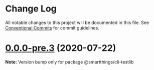 # Change Log

All notable changes to this project will be documented in this file.
See [Conventional Commits](https://conventionalcommits.org) for commit guidelines.

# [0.0.0-pre.3](https://github.com/SmartThingsCommunity/smartthings-cli/compare/v0.0.1-pre2...v0.0.0-pre.3) (2020-07-22)

**Note:** Version bump only for package @smartthings/cli-testlib
